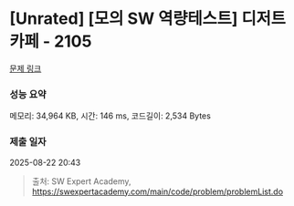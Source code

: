 # [Unrated] [모의 SW 역량테스트] 디저트 카페 - 2105 

[문제 링크](https://swexpertacademy.com/main/code/problem/problemDetail.do?contestProbId=AV5VwAr6APYDFAWu) 

### 성능 요약

메모리: 34,964 KB, 시간: 146 ms, 코드길이: 2,534 Bytes

### 제출 일자

2025-08-22 20:43



> 출처: SW Expert Academy, https://swexpertacademy.com/main/code/problem/problemList.do